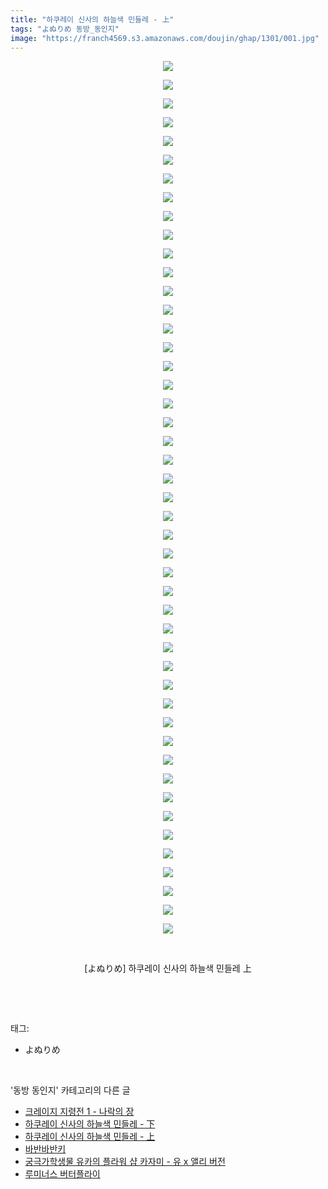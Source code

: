 ```yaml
---
title: "하쿠레이 신사의 하늘색 민들레 - 上"
tags: "よぬりめ 동방_동인지"
image: "https://franch4569.s3.amazonaws.com/doujin/ghap/1301/001.jpg"
---
```

<div class="article">
<p style="text-align: center; clear: none; float: none;"><img src="{{ site.imgserver2 }}/ghap/1301/001.jpg"/></p>
<p style="text-align: center; clear: none; float: none;"><img src="{{ site.imgserver2 }}/ghap/1301/002.jpg"/></p>
<p style="text-align: center; clear: none; float: none;"><img src="{{ site.imgserver2 }}/ghap/1301/003.jpg"/></p>
<p style="text-align: center; clear: none; float: none;"><img src="{{ site.imgserver2 }}/ghap/1301/004.jpg"/></p>
<p style="text-align: center; clear: none; float: none;"><img src="{{ site.imgserver2 }}/ghap/1301/005.jpg"/></p>
<p style="text-align: center; clear: none; float: none;"><img src="{{ site.imgserver2 }}/ghap/1301/006.jpg"/></p>
<p style="text-align: center; clear: none; float: none;"><img src="{{ site.imgserver2 }}/ghap/1301/007.jpg"/></p>
<p style="text-align: center; clear: none; float: none;"><img src="{{ site.imgserver2 }}/ghap/1301/008.jpg"/></p>
<p style="text-align: center; clear: none; float: none;"><img src="{{ site.imgserver2 }}/ghap/1301/009.jpg"/></p>
<p style="text-align: center; clear: none; float: none;"><img src="{{ site.imgserver2 }}/ghap/1301/010.jpg"/></p>
<p style="text-align: center; clear: none; float: none;"><img src="{{ site.imgserver2 }}/ghap/1301/011.jpg"/></p>
<p style="text-align: center; clear: none; float: none;"><img src="{{ site.imgserver2 }}/ghap/1301/012.jpg"/></p>
<p style="text-align: center; clear: none; float: none;"><img src="{{ site.imgserver2 }}/ghap/1301/013.jpg"/></p>
<p style="text-align: center; clear: none; float: none;"><img src="{{ site.imgserver2 }}/ghap/1301/014.jpg"/></p>
<p style="text-align: center; clear: none; float: none;"><img src="{{ site.imgserver2 }}/ghap/1301/015.jpg"/></p>
<p style="text-align: center; clear: none; float: none;"><img src="{{ site.imgserver2 }}/ghap/1301/016.jpg"/></p>
<p style="text-align: center; clear: none; float: none;"><img src="{{ site.imgserver2 }}/ghap/1301/017.jpg"/></p>
<p style="text-align: center; clear: none; float: none;"><img src="{{ site.imgserver2 }}/ghap/1301/018.jpg"/></p>
<p style="text-align: center; clear: none; float: none;"><img src="{{ site.imgserver2 }}/ghap/1301/019.jpg"/></p>
<p style="text-align: center; clear: none; float: none;"><img src="{{ site.imgserver2 }}/ghap/1301/020.jpg"/></p>
<p style="text-align: center; clear: none; float: none;"><img src="{{ site.imgserver2 }}/ghap/1301/021.jpg"/></p>
<p style="text-align: center; clear: none; float: none;"><img src="{{ site.imgserver2 }}/ghap/1301/022.jpg"/></p>
<p style="text-align: center; clear: none; float: none;"><img src="{{ site.imgserver2 }}/ghap/1301/023.jpg"/></p>
<p style="text-align: center; clear: none; float: none;"><img src="{{ site.imgserver2 }}/ghap/1301/024.jpg"/></p>
<p style="text-align: center; clear: none; float: none;"><img src="{{ site.imgserver2 }}/ghap/1301/025.jpg"/></p>
<p style="text-align: center; clear: none; float: none;"><img src="{{ site.imgserver2 }}/ghap/1301/026.jpg"/></p>
<p style="text-align: center; clear: none; float: none;"><img src="{{ site.imgserver2 }}/ghap/1301/027.jpg"/></p>
<p style="text-align: center; clear: none; float: none;"><img src="{{ site.imgserver2 }}/ghap/1301/028.jpg"/></p>
<p style="text-align: center; clear: none; float: none;"><img src="{{ site.imgserver2 }}/ghap/1301/029.jpg"/></p>
<p style="text-align: center; clear: none; float: none;"><img src="{{ site.imgserver2 }}/ghap/1301/030.jpg"/></p>
<p style="text-align: center; clear: none; float: none;"><img src="{{ site.imgserver2 }}/ghap/1301/031.jpg"/></p>
<p style="text-align: center; clear: none; float: none;"><img src="{{ site.imgserver2 }}/ghap/1301/032.jpg"/></p>
<p style="text-align: center; clear: none; float: none;"><img src="{{ site.imgserver2 }}/ghap/1301/033.jpg"/></p>
<p style="text-align: center; clear: none; float: none;"><img src="{{ site.imgserver2 }}/ghap/1301/034.jpg"/></p>
<p style="text-align: center; clear: none; float: none;"><img src="{{ site.imgserver2 }}/ghap/1301/035.jpg"/></p>
<p style="text-align: center; clear: none; float: none;"><img src="{{ site.imgserver2 }}/ghap/1301/036.jpg"/></p>
<p style="text-align: center; clear: none; float: none;"><img src="{{ site.imgserver2 }}/ghap/1301/037.jpg"/></p>
<p style="text-align: center; clear: none; float: none;"><img src="{{ site.imgserver2 }}/ghap/1301/038.jpg"/></p>
<p style="text-align: center; clear: none; float: none;"><img src="{{ site.imgserver2 }}/ghap/1301/039.jpg"/></p>
<p style="text-align: center; clear: none; float: none;"><img src="{{ site.imgserver2 }}/ghap/1301/040.jpg"/></p>
<p style="text-align: center; clear: none; float: none;"><img src="{{ site.imgserver2 }}/ghap/1301/041.jpg"/></p>
<p style="text-align: center; clear: none; float: none;"><img src="{{ site.imgserver2 }}/ghap/1301/042.jpg"/></p>
<p style="text-align: center; clear: none; float: none;"><img src="{{ site.imgserver2 }}/ghap/1301/043.jpg"/></p>
<p style="text-align: center; clear: none; float: none;"><img src="{{ site.imgserver2 }}/ghap/1301/044.jpg"/></p>
<p style="text-align: center; clear: none; float: none;"><img src="{{ site.imgserver2 }}/ghap/1301/045.jpg"/></p>
<p style="text-align: center; clear: none; float: none;"><img src="{{ site.imgserver2 }}/ghap/1301/046.jpg"/></p>
<p style="text-align: center; clear: none; float: none;"><img src="{{ site.imgserver2 }}/ghap/1301/047.jpg"/></p>
<p style="text-align: center; clear: none; float: none;"><br/></p>
<p style="text-align: center; clear: none; float: none;">[よぬりめ] 하쿠레이 신사의 하늘색 민들레 上</p>
<p><br/></p>
</div><br/>
<div class="tagTrail">
<p>태그: </p>
<ul>
<li>よぬりめ</li>
</ul>
</div><br/>
<div class="another">
<p>'동방 동인지' 카테고리의 다른 글</p>
<ul>
<li><a href="/ghap_1304">크레이지 지령전 1 - 나락의 장</a></li>
<li><a href="/ghap_1302">하쿠레이 신사의 하늘색 민들레 - 下</a></li>
<li><a href="/ghap_1301">하쿠레이 신사의 하늘색 민들레 - 上</a></li>
<li><a href="/ghap_1300">바반바반키</a></li>
<li><a href="/ghap_1299">궁극가학생물 유카의 플라워 샵  카자미 - 유 x 앨리 버전</a></li>
<li><a href="/ghap_1298">루미너스 버터플라이</a></li>
</ul>
</div><br/>
<div class="cb_module cb_fluid">
<div class="cb_wrt cb_profile">
</div><!-- commentList close -->
</div><br/>
